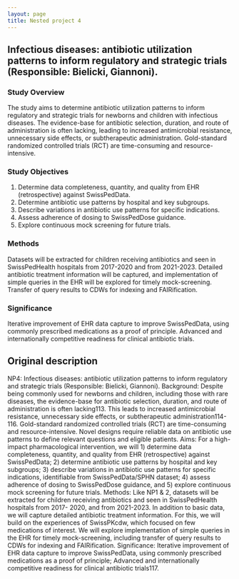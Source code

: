 ```yaml
---
layout: page
title: Nested project 4
---
```


## Infectious diseases: antibiotic utilization patterns to inform regulatory and strategic trials (Responsible: Bielicki, Giannoni).

### Study Overview

The study aims to determine antibiotic utilization patterns to inform regulatory and strategic trials for newborns and children with infectious diseases.
The evidence-base for antibiotic selection, duration, and route of administration is often lacking, leading to increased antimicrobial resistance, unnecessary side effects, or subtherapeutic administration.
Gold-standard randomized controlled trials (RCT) are time-consuming and resource-intensive.

### Study Objectives
1. Determine data completeness, quantity, and quality from EHR (retrospective) against SwissPedData.
2. Determine antibiotic use patterns by hospital and key subgroups.
3. Describe variations in antibiotic use patterns for specific indications.
4. Assess adherence of dosing to SwissPedDose guidance.
5. Explore continuous mock screening for future trials.

### Methods

Datasets will be extracted for children receiving antibiotics and seen in SwissPedHealth hospitals from 2017-2020 and from 2021-2023.
Detailed antibiotic treatment information will be captured, and implementation of simple queries in the EHR will be explored for timely mock-screening.
Transfer of query results to CDWs for indexing and FAIRification.

### Significance

Iterative improvement of EHR data capture to improve SwissPedData, using commonly prescribed medications as a proof of principle.
Advanced and internationally competitive readiness for clinical antibiotic trials.


## Original description

NP4: Infectious diseases: antibiotic utilization patterns to inform regulatory and strategic trials (Responsible: Bielicki, Giannoni). Background: Despite being commonly used for newborns and children, including those with rare diseases, the evidence-base for antibiotic selection, duration, and route of administration is often lacking113. This leads to increased antimicrobial resistance, unnecessary side effects, or subtherapeutic administration114-116. Gold-standard randomized controlled trials (RCT) are time-consuming and resource-intensive. Novel designs require reliable data on antibiotic use patterns to define relevant questions and eligible patients. Aims: For a high-impact pharmacological intervention, we will 1) determine data completeness, quantity, and quality from EHR (retrospective) against SwissPedData; 2) determine antibiotic use patterns by hospital and key subgroups; 3) describe variations in antibiotic use patterns for specific indications, identifiable from SwissPedData/SPHN dataset; 4) assess adherence of dosing to SwissPedDose guidance, and 5) explore continuous mock screening for future trials. Methods: Like NP1 & 2, datasets will be extracted for children receiving antibiotics and seen in SwissPedHealth hospitals from 2017- 2020, and from 2021-2023. In addition to basic data, we will capture detailed antibiotic treatment information. For this, we will build on the experiences of SwissPKcdw, which focused on few medications of interest. We will explore implementation of simple queries in the EHR for timely mock-screening, including transfer of query results to CDWs for indexing and FAIRification. Significance: Iterative improvement of EHR data capture to improve SwissPedData, using commonly prescribed medications as a proof of principle; Advanced and internationally competitive readiness for clinical antibiotic trials117.
